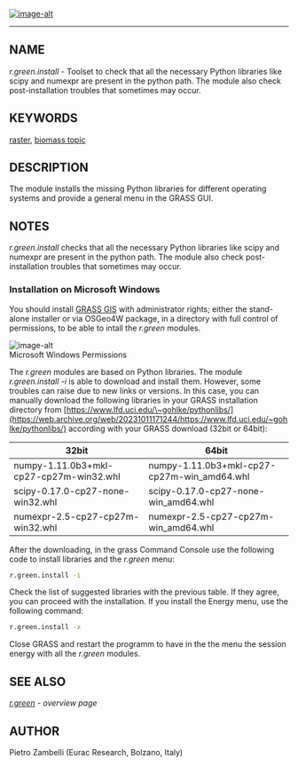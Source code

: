 [![image-alt](grass_logo.png)](https://grass.osgeo.org/grass-stable/manuals/index.html)

-----

## NAME

*r.green.install* - Toolset to check that all the necessary Python
libraries like scipy and numexpr are present in the python path. The
module also check post-installation troubles that sometimes may occur.

## KEYWORDS

[raster](https://grass.osgeo.org/grass-stable/manuals/raster.html),
[biomass
topic](https://grass.osgeo.org/grass-stable/manuals/topic_biomass.html)

## DESCRIPTION

The module installs the missing Python libraries for different operating
systems and provide a general menu in the GRASS GUI.

## NOTES

*r.green.install* checks that all the necessary Python libraries like
scipy and numexpr are present in the python path. The module also check
post-installation troubles that sometimes may occur.

### Installation on Microsoft Windows

You should install [GRASS
GIS](https://grass.osgeo.org/download/windows/) with administrator
rights; either the stand-alone installer or via OSGeo4W package, in a
directory with full control of permissions, to be able to intall the
*r.green* modules.

![image-alt](r_green_install_permissions.png)  
Microsoft Windows Permissions

The *r.green* modules are based on Python libraries. The module
*r.green.install -i* is able to download and install them. However, some
troubles can raise due to new links or versions. In this case, you can
manually download the following libraries in your GRASS installation
directory from
[https://www.lfd.uci.edu/\~gohlke/pythonlibs/](https://web.archive.org/web/20231011171244/https://www.lfd.uci.edu/~gohlke/pythonlibs/)
according with your GRASS download (32bit or 64bit):

| 32bit                                   | 64bit                                        |
| --------------------------------------- | -------------------------------------------- |
| numpy-1.11.0b3+mkl-cp27-cp27m-win32.whl | numpy-1.11.0b3+mkl-cp27-cp27m-win\_amd64.whl |
| scipy-0.17.0-cp27-none-win32.whl        | scipy-0.17.0-cp27-none-win\_amd64.whl        |
| numexpr-2.5-cp27-cp27m-win32.whl        | numexpr-2.5-cp27-cp27m-win\_amd64.whl        |

After the downloading, in the grass Command Console use the following
code to install libraries and the *r.green* menu:

```sh
r.green.install -i
```

Check the list of suggested libraries with the previous table. If they
agree, you can proceed with the installation. If you install the Energy
menu, use the following command:

```sh
r.green.install -x
```

Close GRASS and restart the programm to have in the the menu the session
energy with all the *r.green* modules.

## SEE ALSO

*[r.green](r.green.md) - overview page*

## AUTHOR

Pietro Zambelli (Eurac Research, Bolzano, Italy)
